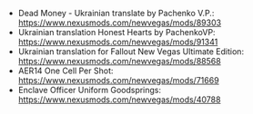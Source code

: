 - Dead Money - Ukrainian translate by Pachenko V.P.: https://www.nexusmods.com/newvegas/mods/89303
- Ukrainian translation Honest Hearts by PachenkoVP: https://www.nexusmods.com/newvegas/mods/91341
- Ukrainian translation for Fallout New Vegas Ultimate Edition: https://www.nexusmods.com/newvegas/mods/88568
- AER14 One Cell Per Shot: https://www.nexusmods.com/newvegas/mods/71669
- Enclave Officer Uniform Goodsprings: https://www.nexusmods.com/newvegas/mods/40788